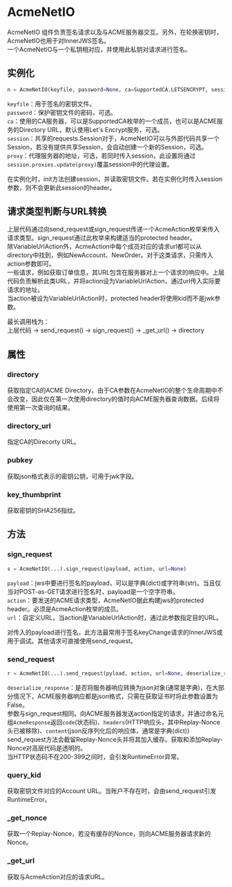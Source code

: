 # AcmeNetIO

AcmeNetIO 组件负责签名请求以及与ACME服务器交互。另外，在轮换密钥时，AcmeNetIO也用于对InnerJWS签名。<br>
一个AcmeNetIO与一个私钥相对应，并使用此私钥对请求进行签名。<br>

## 实例化

```python
n = AcmeNetIO(keyfile, password=None, ca=SupportedCA.LETSENCRYPT, session=None, proxy=None)
```

`keyfile`：用于签名的密钥文件。<br>
`password`：保护密钥文件的密码，可选。<br>
`ca`：使用的CA服务器，可以是SupportedCA枚举的一个成员，也可以是ACME服务的Directory URL，默认使用Let's Encrypt服务，可选。<br>
`session`：共享的requests.Session对于，AcmeNetIO可以与外部代码共享一个Session，若没有提供共享Session，会自动创建一个新的Session，可选。
`proxy`：代理服务器的地址，可选，若同时传入session，此设置将通过`session.proxies.update(proxy)`覆盖session中的代理设置。

在实例化时，init方法创建session，并读取密钥文件。若在实例化时传入session参数，则不会更新此session的header。

## 请求类型判断与URL转换

上层代码通过向send_request或sign_request传递一个AcmeAction枚举来传入请求类型。sign_request通过此枚举来构建适当的protected header。<br>
除VariableUrlAction外，AcmeAction中每个成员对应的请求url都可以从directory中找到，例如NewAccount、NewOrder。对于这类请求，只需传入action参数即可。<br>
一些请求，例如获取订单信息，其URL包含在服务器对上一个请求的响应中。上层代码负责解析此类URL，并将action设为VariableUrlAction，通过url传入实际要请求的地址。<br>
当action被设为VariableUrlAction时，protected header将使用kid而不是jwk参数。

最长调用栈为：<br>
上层代码 -> send_request() -> sign_request() -> \_get\_url() -> directory

## 属性

### directory

获取指定CA的ACME Directory。由于CA参数在AcmeNetIO的整个生命周期中不会改变，因此仅在第一次使用directory的值时向ACME服务器查询数据。后续将使用第一次查询的结果。

### directory_url

指定CA的Direcorty URL。

### pubkey

获取json格式表示的密钥公钥，可用于jwk字段。

### key_thumbprint

获取密钥的SHA256指纹。

## 方法

### sign_request

```python
s = AcmeNetIO(...).sign_request(payload, action, url=None)
```

`payload`：jws中要进行签名的payload，可以是字典(dict)或字符串(str)。当且仅当对POST-as-GET请求进行签名时，payload是一个空字符串。<br>
`action`：要发送的ACME请求类型，AcmeNetIO据此构建jws的protected header。必须是AcmeAction枚举的成员。<br>
`url`：自定义URL，当action是VariableUrlAction时，通过此参数指定目的URL。

对传入的payload进行签名，此方法最常用于签名keyChange请求的InnerJWS或用于调试。其他请求可直接使用send_request。

### send_request

```python
r = AcmeNetIO(...).send_request(pyload, action, url=None, deserialize_response=True)
```

`deserialize_response`：是否将服务器响应转换为json对象(通常是字典)，在大部分情况下，ACME服务器响应都是json格式，只需在获取证书时将此参数设置为False。<br>
参数与sign_request相同。向ACME服务器发送action指定的请求，并通过命名元组`AcmeResponse`返回`code`(状态码)、`headers`(HTTP响应头，其中Replay-Nonce头已被移除)、`content`(json反序列化后的响应体，通常是字典(dict))<br>
send_request方法会截留Replay-Nonce头并将其加入缓存。获取和添加Replay-Nonce对高层代码是透明的。<br>
当HTTP状态码不在200-399之间时，会引发RuntimeError异常。

### query_kid

获取密钥文件对应的Account URL。当账户不存在时，会由send_request引发RuntimeError。

### \_get\_nonce

获取一个Replay-Nonce，若没有缓存的Nonce，则向ACME服务器请求新的Nonce。

### \_get\_url

获取与AcmeAction对应的请求URL。
